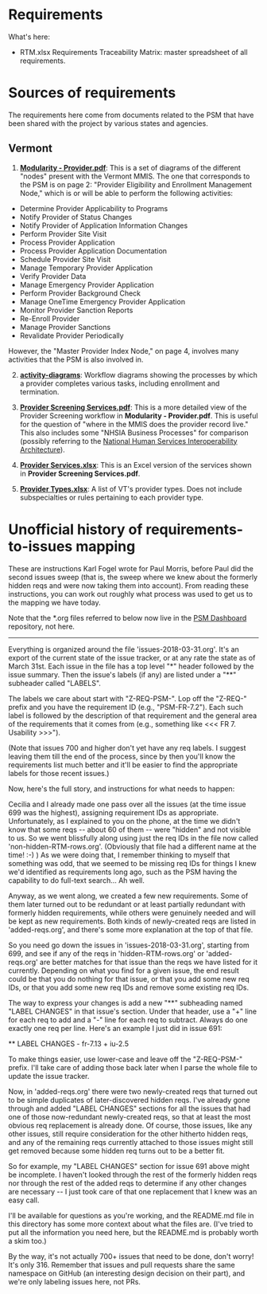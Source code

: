 # Requirements

What's here:

* RTM.xlsx
  Requirements Traceability Matrix: master spreadsheet of all requirements.

# Sources of requirements

The requirements here come from documents related to the PSM that have
been shared with the project by various states and agencies.

## Vermont

1. [__Modularity - Provider.pdf__](VT/Modularity%20-%20Provider.pdf): This
is a set of diagrams of the different "nodes" present with the Vermont
MMIS.  The one that corresponds to the PSM is on page 2: "Provider
Eligibility and Enrollment Management Node," which is or will be able to
perform the following activities:

- Determine Provider Applicability to Programs
- Notify Provider of Status Changes
- Notify Provider of Application Information Changes
- Perform Provider Site Visit
- Process Provider Application
- Process Provider Application Documentation
- Schedule Provider Site Visit
- Manage Temporary Provider Application
- Verify Provider Data
- Manage Emergency Provider Application
- Perform Provider Background Check
- Manage OneTime Emergency Provider Application
- Monitor Provider Sanction Reports
- Re-Enroll Provider
- Manage Provider Sanctions
- Revalidate Provider Periodically

However, the "Master Provider Index Node," on page 4, involves many
activities that the PSM is also involved in.

2. [__activity-diagrams__](VT/activity-diagrams): Workflow diagrams
showing the processes by which a provider completes various tasks,
including enrollment and termination.

3. [__Provider Screening
Services.pdf__](VT/Provider%20Screening%20Services.pdf): This is a more
detailed view of the Provider Screening workflow in __Modularity -
Provider.pdf__.  This is useful for the question of "where in the MMIS
does the provider record live."  This also includes some "NHSIA Business
Processes" for comparison (possibly referring to the [National Human
Services Interoperability
Architecture](https://www.acf.hhs.gov/nhsia-definition)).

4. [__Provider Services.xlsx__](VT/Provider%20Services.xlsx): This is an
Excel version of the services shown in __Provider Screening
Services.pdf__.

5. [__Provider Types.xlsx__](VT/Provider%20Types.xlsx): A list of VT's
provider types.  Does not include subspecialties or rules pertaining to
each provider type.

# Unofficial history of requirements-to-issues mapping

These are instructions Karl Fogel wrote for Paul Morris, before Paul
did the second issues sweep (that is, the sweep where we knew about
the formerly hidden reqs and were now taking them into account).  From
reading these instructions, you can work out roughly what process was
used to get us to the mapping we have today.

Note that the *.org files referred to below now live in
the [PSM Dashboard](https://github.com/EMRTS/psm-dashboard)
repository, not here.

-----

Everything is organized around the file 'issues-2018-03-31.org'.  It's
an export of the current state of the issue tracker, or at any rate
the state as of March 31st.  Each issue in the file has a top level
"*" header followed by the issue summary.  Then the issue's labels (if
any) are listed under a "**" subheader called "LABELS".

The labels we care about start with "Z-REQ-PSM-".  Lop off the
"Z-REQ-" prefix and you have the requirement ID (e.g., "PSM-FR-7.2").
Each such label is followed by the description of that requirement and
the general area of the requirements that it comes from (e.g.,
something like <<< FR 7. Usability >>>").

(Note that issues 700 and higher don't yet have any req labels.  I
suggest leaving them till the end of the process, since by then you'll
know the requirements list much better and it'll be easier to find the
appropriate labels for those recent issues.)

Now, here's the full story, and instructions for what needs to happen:

Cecilia and I already made one pass over all the issues (at the time
issue 699 was the highest), assigning requirement IDs as appropriate.
Unfortunately, as I explained to you on the phone, at the time we
didn't know that some reqs -- about 60 of them -- were "hidden" and
not visible to us.  So we went blissfully along using just the req IDs
in the file now called 'non-hidden-RTM-rows.org'.  (Obviously that
file had a different name at the time! :-) ) As we were doing that, I
remember thinking to myself that something was odd, that we seemed to
be missing req IDs for things I knew we'd identified as requirements
long ago, such as the PSM having the capability to do full-text
search... Ah well.

Anyway, as we went along, we created a few new requirements.  Some of
them later turned out to be redundant or at least partially redundant
with formerly hidden requirements, while others were genuinely needed
and will be kept as new requirements.  Both kinds of newly-created
reqs are listed in 'added-reqs.org', and there's some more explanation
at the top of that file.

So you need go down the issues in 'issues-2018-03-31.org', starting
from 699, and see if any of the reqs in 'hidden-RTM-rows.org' or
'added-reqs.org' are better matches for that issue than the reqs we
have listed for it currently.  Depending on what you find for a given
issue, the end result could be that you do nothing for that issue, or
that you add some new req IDs, or that you add some new req IDs and
remove some existing req IDs.

The way to express your changes is add a new "**" subheading named
"LABEL CHANGES" in that issue's section.  Under that header, use a "+"
line for each req to add and a "-" line for each req to subtract.
Always do one exactly one req per line.  Here's an example I just did
in issue 691:

  ** LABEL CHANGES
     - fr-7.13
     + iu-2.5

To make things easier, use lower-case and leave off the "Z-REQ-PSM-"
prefix.  I'll take care of adding those back later when I parse the
whole file to update the issue tracker.

Now, in 'added-reqs.org' there were two newly-created reqs that turned
out to be simple duplicates of later-discovered hidden reqs.  I've
already gone through and added "LABEL CHANGES" sections for all the
issues that had one of those now-redundant newly-created reqs, so that
at least the most obvious req replacement is already done.  Of course,
those issues, like any other issues, still require consideration for
the other hitherto hidden reqs, and any of the remaining reqs
currently attached to those issues might still get removed because
some hidden req turns out to be a better fit.

So for example, my "LABEL CHANGES" section for issue 691 above might
be incomplete.  I haven't looked through the rest of the formerly
hidden reqs nor through the rest of the added reqs to determine if any
other changes are necessary -- I  just took care of that one
replacement that I knew was an easy call.

I'll be available for questions as you're working, and the README.md
file in this directory has some more context about what the files
are.  (I've tried to put all the information you need here, but the
README.md is probably worth a skim too.)

By the way, it's not actually 700+ issues that need to be done, don't
worry!  It's only 316.  Remember that issues and pull requests share
the same namespace on GitHub (an interesting design decision on their
part), and we're only labeling issues here, not PRs.
